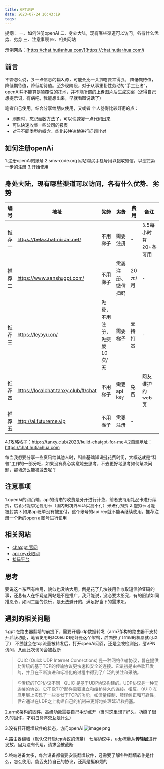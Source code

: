 ```yaml
---
title: GPT测评
date: 2023-07-24 16:43:19
tags:
---
```


提纲：
一、如何注册openAi
二、身处大陆，现有哪些渠道可以访问，各有什么优势、劣势 
三、注意事项
四、相关网站

示例网站：[https://chat.hutianhua.com/](https://chat.hutianhua.com/) 



## 前言
不管怎么说，多一点信息的输入源，可能会比一头抓瞎要来得强。
降低期待值，降低期待值，降低期待值。至少现阶段，对于从事重复性劳动的“手工业者”，openAI并不能算是颠覆性的技术，并不能所谓的上传图片后生成文案（还得自己想提示词，有病吧，我能想出来，早就看图说话了）

笔者自己使用，结合分享给朋友使用，又或者
个人觉得比较好用的点：
- 刷题时，忘记函数方法了，可以快速搜一点代码出来
- 可以快速收集一些公司的报表
- 对于不同类型的概念，能比较快速地进行问题比对

## 如何注册openAi

1.注册openAi的账号
2.sms-code.org 网站购买手机号用以接收短信，以走完第一步的注册
3.开始使用

## 身处大陆，现有哪些渠道可以访问，各有什么优势、劣势
| 编号  | 地址                                  | 优势               | 劣势        | 费用     | 备注          |
|-----|-------------------------------------|------------------|-----------|--------|-------------|
| 推荐一 | https://beta.chatmindai.net/        | 不用梯子             | 需要注册      | -      | 3.5每小时有20+条可用 |
| 推荐二 | https://www.sanshugpt.com/          | 不用梯子             | 需要注册、微信扫码 | 20元/月  | -           |
| 推荐三 | https://leyoyu.cn/                  | 免费，不用注册，免费版10次/天 |    需要梯子       | 支持打赏   | -           |
| 推荐四 | https://localchat.tanxy.club/#/chat | 不用梯子             |   需要api key | 免费     | 网友维护的web页   |
| 推荐五 | http://ai.futureme.vip              | 不用梯子             |   需要注册  | -      |             |


4.1攻略帖子：https://tanxy.club/2023/bulid-chatgpt-for-me
4.2自建地址：https://chat.hutianhua.com 

每当我想要分享一些资讯给其他人时，科普基础知识挺花费时间，大概这就是“科普”工作的一部分吧，如果没有真心实意地去思考，不去更好地思考如何解决问题，那墒怎么能被减去呢？

## 注意事项
1.openAi的网页端、api的请求的收费是分开进行计费，前者支持用礼品卡进行续费，后者只能绑定信用卡（国内的境外visa实测不行）来进行扣费
2.虚拟卡可能被封禁
3.如果api账单没有被支付，这个账号的api key就不能再继续使用，推荐注册一个新的open ai账号进行使用

## 相关网站
- [chatgpt 官网](https://chat.openai.com/)
- [api key获取网](https://platform.openai.com/account/api-keys)
- [接码平台](https://sms-activate.org)

## 思考
要说这个东西有啥用，貌似也没啥大用，倒是花了几块钱用作收取短信验证码的事，还总有人在怀疑这网站是不是推广，我只能说，没必要太细究，有的阳谋如同推恩令，如同二胎的快乐，是无法避开的，满足好当下的需求吧。



## 遇到的相关问题
1.gpt 在路由器翻墙的前提下，需要开启udp数据转发（arm7架构的路由器不支持开启该功能，笔者使用的ac66u b1刚好是这个架构，后面换了arm8的机器就可以了）
不然就会在tcp流量被转发后，打开openAi网页，还是会被检测出，是VPN访问，从而此次访问会被截断
> QUIC (Quick UDP Internet Connections) 是一种网络传输协议，旨在提供比传统的基于TCP的传输协议更快速和安全的连接。它最初是由谷歌开发的，并且在不断演进和标准化的过程中得到了广泛的关注和采纳。

> 与传统的TCP协议不同，QUIC 是基于UDP协议构建的。UDP协议是一种无连接的协议，它不像TCP那样需要建立和维护持久的连接。相反，QUIC 在应用层上实现了一些类似于TCP的功能，如流量控制、错误纠正和可靠性，但它通过在UDP之上构建自己的机制来更好地处理延迟和拥塞。

2.arm8架构的固件，高级功能需要自己手动点开（当时这里想了好久，折腾了很久的固件，才明白具体交互是什么）

3.没有打开翻墙软件的状态，访问openAi
![image.png](https://hutianhua.com:6395/images/2023/08/17/image.png)

4.路由器翻墙（默认仅开启tcp协议的流量）
七层协议中，udp流量从**传输层**进行发放，因为没有代理，请求会被截断

5.终端设备太多，每台设备都需要安装翻墙软件，还需要了解各种翻墙软件是什么，怎么使用，能否支持自己的协议，还真是挺麻烦的


